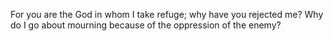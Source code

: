For you are the God in whom I take refuge; why have you rejected me? Why do I go about mourning because of the oppression of the enemy?
